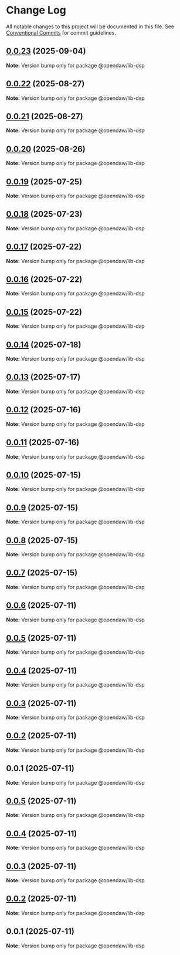 # Change Log

All notable changes to this project will be documented in this file.
See [Conventional Commits](https://conventionalcommits.org) for commit guidelines.

## [0.0.23](https://github.com/andremichelle/openDAW/compare/@opendaw/lib-dsp@0.0.22...@opendaw/lib-dsp@0.0.23) (2025-09-04)

**Note:** Version bump only for package @opendaw/lib-dsp

## [0.0.22](https://github.com/andremichelle/openDAW/compare/@opendaw/lib-dsp@0.0.21...@opendaw/lib-dsp@0.0.22) (2025-08-27)

**Note:** Version bump only for package @opendaw/lib-dsp

## [0.0.21](https://github.com/andremichelle/openDAW/compare/@opendaw/lib-dsp@0.0.20...@opendaw/lib-dsp@0.0.21) (2025-08-27)

**Note:** Version bump only for package @opendaw/lib-dsp

## [0.0.20](https://github.com/andremichelle/openDAW/compare/@opendaw/lib-dsp@0.0.19...@opendaw/lib-dsp@0.0.20) (2025-08-26)

**Note:** Version bump only for package @opendaw/lib-dsp

## [0.0.19](https://github.com/andremichelle/openDAW/compare/@opendaw/lib-dsp@0.0.18...@opendaw/lib-dsp@0.0.19) (2025-07-25)

**Note:** Version bump only for package @opendaw/lib-dsp

## [0.0.18](https://github.com/andremichelle/openDAW/compare/@opendaw/lib-dsp@0.0.17...@opendaw/lib-dsp@0.0.18) (2025-07-23)

**Note:** Version bump only for package @opendaw/lib-dsp

## [0.0.17](https://github.com/andremichelle/openDAW/compare/@opendaw/lib-dsp@0.0.16...@opendaw/lib-dsp@0.0.17) (2025-07-22)

**Note:** Version bump only for package @opendaw/lib-dsp

## [0.0.16](https://github.com/andremichelle/openDAW/compare/@opendaw/lib-dsp@0.0.15...@opendaw/lib-dsp@0.0.16) (2025-07-22)

**Note:** Version bump only for package @opendaw/lib-dsp

## [0.0.15](https://github.com/andremichelle/openDAW/compare/@opendaw/lib-dsp@0.0.14...@opendaw/lib-dsp@0.0.15) (2025-07-22)

**Note:** Version bump only for package @opendaw/lib-dsp

## [0.0.14](https://github.com/andremichelle/openDAW/compare/@opendaw/lib-dsp@0.0.13...@opendaw/lib-dsp@0.0.14) (2025-07-18)

**Note:** Version bump only for package @opendaw/lib-dsp

## [0.0.13](https://github.com/andremichelle/openDAW/compare/@opendaw/lib-dsp@0.0.12...@opendaw/lib-dsp@0.0.13) (2025-07-17)

**Note:** Version bump only for package @opendaw/lib-dsp

## [0.0.12](https://github.com/andremichelle/openDAW/compare/@opendaw/lib-dsp@0.0.11...@opendaw/lib-dsp@0.0.12) (2025-07-16)

**Note:** Version bump only for package @opendaw/lib-dsp

## [0.0.11](https://github.com/andremichelle/openDAW/compare/@opendaw/lib-dsp@0.0.10...@opendaw/lib-dsp@0.0.11) (2025-07-16)

**Note:** Version bump only for package @opendaw/lib-dsp

## [0.0.10](https://github.com/andremichelle/openDAW/compare/@opendaw/lib-dsp@0.0.9...@opendaw/lib-dsp@0.0.10) (2025-07-15)

**Note:** Version bump only for package @opendaw/lib-dsp

## [0.0.9](https://github.com/andremichelle/openDAW/compare/@opendaw/lib-dsp@0.0.8...@opendaw/lib-dsp@0.0.9) (2025-07-15)

**Note:** Version bump only for package @opendaw/lib-dsp

## [0.0.8](https://github.com/andremichelle/openDAW/compare/@opendaw/lib-dsp@0.0.7...@opendaw/lib-dsp@0.0.8) (2025-07-15)

**Note:** Version bump only for package @opendaw/lib-dsp

## [0.0.7](https://github.com/andremichelle/openDAW/compare/@opendaw/lib-dsp@0.0.6...@opendaw/lib-dsp@0.0.7) (2025-07-15)

**Note:** Version bump only for package @opendaw/lib-dsp

## [0.0.6](https://github.com/andremichelle/openDAW/compare/@opendaw/lib-dsp@0.0.5...@opendaw/lib-dsp@0.0.6) (2025-07-11)

**Note:** Version bump only for package @opendaw/lib-dsp

## [0.0.5](https://github.com/andremichelle/openDAW/compare/@opendaw/lib-dsp@0.0.4...@opendaw/lib-dsp@0.0.5) (2025-07-11)

**Note:** Version bump only for package @opendaw/lib-dsp

## [0.0.4](https://github.com/andremichelle/openDAW/compare/@opendaw/lib-dsp@0.0.3...@opendaw/lib-dsp@0.0.4) (2025-07-11)

**Note:** Version bump only for package @opendaw/lib-dsp

## [0.0.3](https://github.com/andremichelle/openDAW/compare/@opendaw/lib-dsp@0.0.2...@opendaw/lib-dsp@0.0.3) (2025-07-11)

**Note:** Version bump only for package @opendaw/lib-dsp

## [0.0.2](https://github.com/andremichelle/openDAW/compare/@opendaw/lib-dsp@0.0.1...@opendaw/lib-dsp@0.0.2) (2025-07-11)

**Note:** Version bump only for package @opendaw/lib-dsp

## 0.0.1 (2025-07-11)

**Note:** Version bump only for package @opendaw/lib-dsp

## [0.0.5](https://github.com/andremichelle/opendaw-turbo/compare/@opendaw/lib-dsp@0.0.4...@opendaw/lib-dsp@0.0.5) (2025-07-11)

**Note:** Version bump only for package @opendaw/lib-dsp

## [0.0.4](https://github.com/andremichelle/opendaw-turbo/compare/@opendaw/lib-dsp@0.0.3...@opendaw/lib-dsp@0.0.4) (2025-07-11)

**Note:** Version bump only for package @opendaw/lib-dsp

## [0.0.3](https://github.com/andremichelle/opendaw-turbo/compare/@opendaw/lib-dsp@0.0.2...@opendaw/lib-dsp@0.0.3) (2025-07-11)

**Note:** Version bump only for package @opendaw/lib-dsp

## [0.0.2](https://github.com/andremichelle/opendaw-turbo/compare/@opendaw/lib-dsp@0.0.1...@opendaw/lib-dsp@0.0.2) (2025-07-11)

**Note:** Version bump only for package @opendaw/lib-dsp

## 0.0.1 (2025-07-11)

**Note:** Version bump only for package @opendaw/lib-dsp
